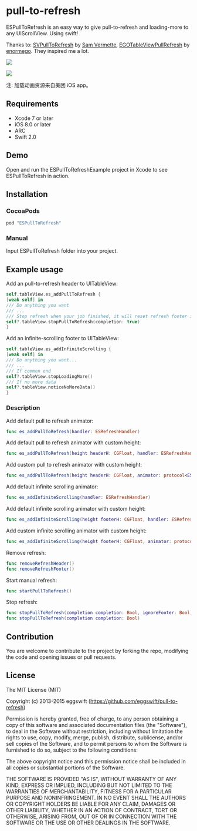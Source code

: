# pull-to-refresh
ESPullToRefresh is an easy way to give pull-to-refresh and loading-more to any UIScrollView. Using swift!

Thanks to: [SVPullToRefresh](https://github.com/samvermette/SVPullToRefresh) by [Sam Vermette](https://github.com/samvermette),  [EGOTableViewPullRefresh](https://github.com/enormego/EGOTableViewPullRefresh) by [enormego](http://www.enormego.com).  They inspired me a lot.

![](https://github.com/eggswift/pull-to-refresh/blob/master/example_default.gif)

![](https://github.com/eggswift/pull-to-refresh/blob/master/example_meituan.gif)

注: 加载动画资源来自美团 iOS app。

## Requirements
* Xcode 7 or later
* iOS 8.0 or later
* ARC
* Swift 2.0

## Demo

Open and run the ESPullToRefreshExample project in Xcode to see ESPullToRefresh in action.

## Installation

### CocoaPods

``` ruby
pod "ESPullToRefresh"
```

### Manual

Input ESPullToRefresh folder into your project.

## Example usage
Add an pull-to-refresh header to UITableView:
``` swift
self.tableView.es_addPullToRefresh {
[weak self] in
/// Do anything you want
/// ...
/// Stop refresh when your job finished, it will reset refresh footer if completion is true
self?.tableView.stopPullToRefresh(completion: true)
}
```

Add an infinite-scrolling footer to UITableView:
``` swift
self.tableView.es_addInfiniteScrolling {
[weak self] in
/// Do anything you want...
/// ...
/// If common end
self?.tableView.stopLoadingMore()
/// If no more data
self?.tableView.noticeNoMoreData()
}
```

### Description

Add default pull to refresh animator:

``` swift
func es_addPullToRefresh(handler: ESRefreshHandler)
```

Add default pull to refresh animator with custom height:

``` swift
func es_addPullToRefresh(height headerH: CGFloat, handler: ESRefreshHandler)
```

Add custom pull to refresh animator with custom height:

``` swift
func es_addPullToRefresh(height headerH: CGFloat, animator: protocol<ESRefreshProtocol, ESRefreshAnimatorProtocol>, handler: ESRefreshHandler)
```

Add default infinite scrolling animator:

``` swift
func es_addInfiniteScrolling(handler: ESRefreshHandler)
```

Add default infinite scrolling animator with custom height:

``` swift
func es_addInfiniteScrolling(height footerH: CGFloat, handler: ESRefreshHandler) 
```

Add custom infinite scrolling animator with custom height:

``` swift
func es_addInfiniteScrolling(height footerH: CGFloat, animator: protocol<ESRefreshProtocol, ESRefreshAnimatorProtocol>, handler: ESRefreshHandler)
```

Remove refresh:

``` swift
func removeRefreshHeader()
func removeRefreshFooter()
```

Start manual refresh:

``` swift
func startPullToRefresh()
```

Stop refresh:

``` swift
func stopPullToRefresh(completion completion: Bool, ignoreFooter: Bool)
func stopPullToRefresh(completion completion: Bool)
```

## Contribution

You are welcome to contribute to the project by forking the repo, modifying the code and opening issues or pull requests.

## License

The MIT License (MIT)

Copyright (c) 2013-2015 eggswift (https://github.com/eggswift/pull-to-refresh)

Permission is hereby granted, free of charge, to any person obtaining a copy
of this software and associated documentation files (the "Software"), to deal
in the Software without restriction, including without limitation the rights
to use, copy, modify, merge, publish, distribute, sublicense, and/or sell
copies of the Software, and to permit persons to whom the Software is
furnished to do so, subject to the following conditions:

The above copyright notice and this permission notice shall be included in all
copies or substantial portions of the Software.

THE SOFTWARE IS PROVIDED "AS IS", WITHOUT WARRANTY OF ANY KIND, EXPRESS OR
IMPLIED, INCLUDING BUT NOT LIMITED TO THE WARRANTIES OF MERCHANTABILITY,
FITNESS FOR A PARTICULAR PURPOSE AND NONINFRINGEMENT. IN NO EVENT SHALL THE
AUTHORS OR COPYRIGHT HOLDERS BE LIABLE FOR ANY CLAIM, DAMAGES OR OTHER
LIABILITY, WHETHER IN AN ACTION OF CONTRACT, TORT OR OTHERWISE, ARISING FROM,
OUT OF OR IN CONNECTION WITH THE SOFTWARE OR THE USE OR OTHER DEALINGS IN THE
SOFTWARE.

